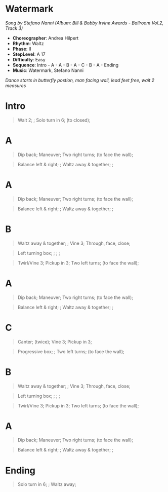 # Watermark
*Song by Stefano Nanni (Album: Bill & Bobby Irvine Awards - Ballroom Vol.2, Track 3)*

* **Choreographer**: Andrea Hilpert
* **Rhythm**: Waltz
* **Phase**: II
* **StepLevel**: A 17
* **Difficulty**: Easy
* **Sequence**: Intro - A - A - B - A - C - B - A - Ending
* **Music**: Watermark, Stefano Nanni

*Dance starts in butterfly postion, man facing wall, lead feet free, wait 2 measures*

# Intro

> Wait 2; ; Solo turn in 6; (to closed);

# A

> Dip back; Maneuver; Two right turns; (to face the wall);

> Balance left & right; ; Waltz away & together; ;

# A

> Dip back; Maneuver; Two right turns; (to face the wall);

> Balance left & right; ; Waltz away & together; ;

# B

> Waltz away & together; ; Vine 3; Through, face, close;

> Left turning box; ; ; ;

> Twirl/Vine 3; Pickup in 3; Two left turns; (to face the wall);

# A

> Dip back; Maneuver; Two right turns; (to face the wall);

> Balance left & right; ; Waltz away & together; ;

# C

> Canter; (twice); Vine 3; Pickup in 3;

> Progressive box; ; Two left turns; (to face the wall);

# B

> Waltz away & together; ; Vine 3; Through, face, close;

> Left turning box; ; ; ;

> Twirl/Vine 3; Pickup in 3; Two left turns; (to face the wall);

# A

> Dip back; Maneuver; Two right turns; (to face the wall);

> Balance left & right; ; Waltz away & together; ;

# Ending

> Solo turn in 6; ; Waltz away;

<meta name="x:audio-file" content="s/Stefano Nanni/Watermark - Stefano Nanni.mp3">